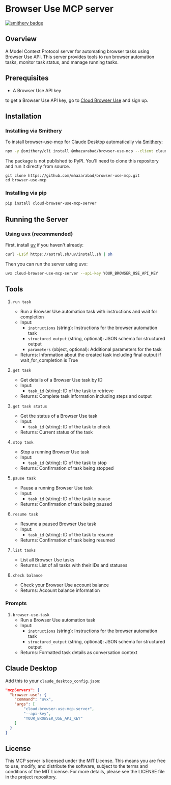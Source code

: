 # Browser Use MCP server

[![smithery badge](https://smithery.ai/badge/@mhazarabad/browser-use-mcp)](https://smithery.ai/server/@mhazarabad/browser-use-mcp)

## Overview

A Model Context Protocol server for automating browser tasks using Browser Use API. This server provides tools to run browser automation tasks, monitor task status, and manage running tasks.

## Prerequisites

- A Browser Use API key

to get a Browser Use API key, go to [Cloud Browser Use](https://cloud.browser-use.com/) and sign up.

## Installation

### Installing via Smithery

To install browser-use-mcp for Claude Desktop automatically via [Smithery](https://smithery.ai/server/@mhazarabad/browser-use-mcp):

```bash
npx -y @smithery/cli install @mhazarabad/browser-use-mcp --client claude
```

The package is not published to PyPI. You'll need to clone this repository and run it directly from source.

```
git clone https://github.com/mhazarabad/browser-use-mcp.git
cd browser-use-mcp
```

### Installing via pip

```bash
pip install cloud-browser-use-mcp-server
```

## Running the Server

### Using uvx (recommended)

First, install [uv](https://github.com/astral-sh/uv) if you haven't already:

```bash
curl -LsSf https://astral.sh/uv/install.sh | sh
```

Then you can run the server using uvx:

```bash
uvx cloud-browser-use-mcp-server --api-key YOUR_BROWSER_USE_API_KEY
```

## Tools

1. `run task`
   - Run a Browser Use automation task with instructions and wait for completion
   - Input:
     - `instructions` (string): Instructions for the browser automation task
     - `structured_output` (string, optional): JSON schema for structured output
     - `parameters` (object, optional): Additional parameters for the task
   - Returns: Information about the created task including final output if wait_for_completion is True

2. `get task`
   - Get details of a Browser Use task by ID
   - Input:
     - `task_id` (string): ID of the task to retrieve
   - Returns: Complete task information including steps and output

3. `get task status`
   - Get the status of a Browser Use task
   - Input:
     - `task_id` (string): ID of the task to check
   - Returns: Current status of the task

4. `stop task`
   - Stop a running Browser Use task
   - Input:
     - `task_id` (string): ID of the task to stop
   - Returns: Confirmation of task being stopped

5. `pause task`
   - Pause a running Browser Use task
   - Input:
     - `task_id` (string): ID of the task to pause
   - Returns: Confirmation of task being paused

6. `resume task`
   - Resume a paused Browser Use task
   - Input:
     - `task_id` (string): ID of the task to resume
   - Returns: Confirmation of task being resumed

7. `list tasks`
   - List all Browser Use tasks
   - Returns: List of all tasks with their IDs and statuses

8. `check balance`
   - Check your Browser Use account balance
   - Returns: Account balance information

### Prompts

1. `browser-use-task`
   - Run a Browser Use automation task
   - Input:
     - `instructions` (string): Instructions for the browser automation task
     - `structured_output` (string, optional): JSON schema for structured output
   - Returns: Formatted task details as conversation context

## Claude Desktop

Add this to your `claude_desktop_config.json`:

```json
"mcpServers": {
  "browser-use": {
    "command": "uvx",
    "args": [
        "cloud-browser-use-mcp-server",
        "--api-key",
        "YOUR_BROWSER_USE_API_KEY"
    ]
  }
}
```

## License

This MCP server is licensed under the MIT License. This means you are free to use, modify, and distribute the software, subject to the terms and conditions of the MIT License. For more details, please see the LICENSE file in the project repository.
